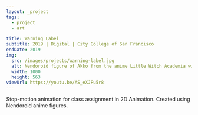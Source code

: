 ```yaml
---
layout: _project
tags:
  - project
  - art

title: Warning Label
subtitle: 2019 | Digital | City College of San Francisco
endDate: 2019
img:
  src: /images/projects/warning-label.jpg
  alt: Nendoroid figure of Akko from the anime Little Witch Academia with bunny ears.
  width: 1000
  height: 563
viewUrl: https://youtu.be/AS_eXJFu5r8
---
```

Stop-motion animation for class assignment in 2D Animation. Created using Nendoroid anime figures.
